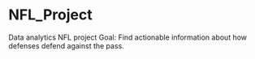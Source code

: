 # NFL_Project
Data analytics NFL project
Goal: Find actionable information about how defenses defend against the pass.
